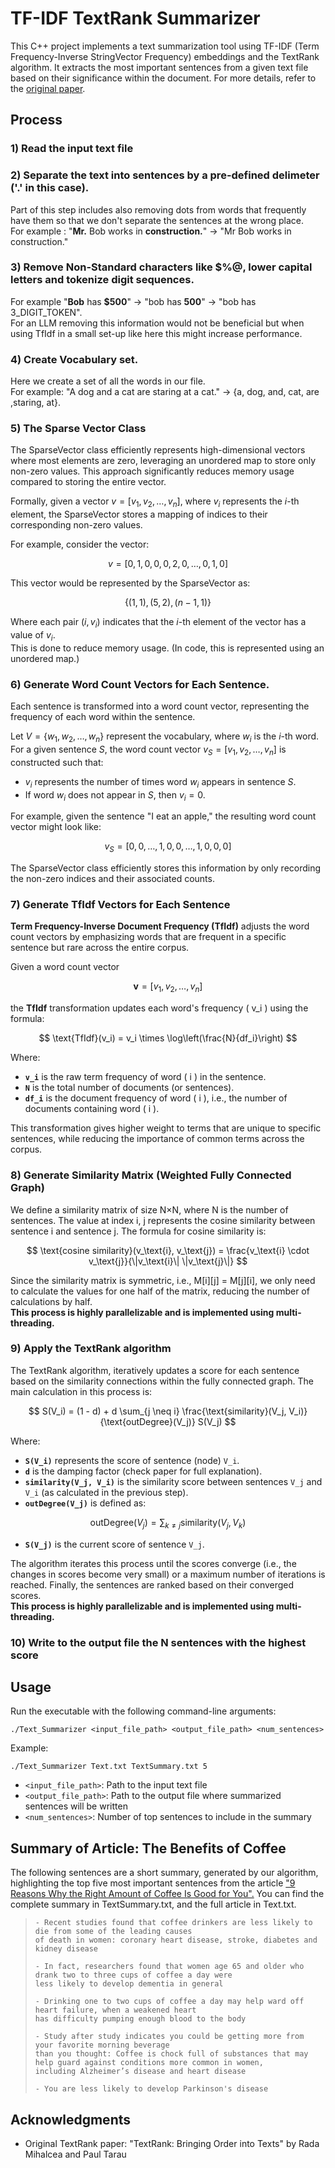 # TF-IDF TextRank Summarizer

This C++ project implements a text summarization tool using TF-IDF (Term Frequency-Inverse StringVector Frequency) embeddings and the TextRank algorithm. It extracts the most important sentences from a given text file based on their significance within the document.
For more details, refer to the [original paper](https://web.eecs.umich.edu/~mihalcea/papers/mihalcea.emnlp04.pdf).


## Process

### 1) Read the input text file  
### 2) Separate the text into sentences by a pre-defined delimeter ('.' in this case).
Part of this step includes also removing dots from words that frequently have them so that we don't separate the sentences at the wrong place.  
For example : "**Mr.** Bob works in **construction.**" &rightarrow; "Mr Bob works in construction."
### 3) Remove Non-Standard characters like $%@, lower capital letters and tokenize digit sequences.
For example "**Bob** has **$500**" &rightarrow; "bob has **500**" &rightarrow; "bob has 3_DIGIT_TOKEN".  
For an LLM removing this information would not be beneficial but when using TfIdf in a small set-up like here this might increase performance.
### 4) Create Vocabulary set.
Here we create a set of all the words in our file.  
For example: "A dog and a cat are staring at a cat." &rightarrow; {a, dog, and, cat, are ,staring, at}.

### 5) The Sparse Vector Class

The SparseVector class efficiently represents high-dimensional vectors where most elements are zero, leveraging an unordered map to store only non-zero values. This approach significantly reduces memory usage compared to storing the entire vector.

Formally, given a vector $v = [v_1, v_2, \dots, v_n]$, where $v_i$ represents the $i$-th element, the SparseVector stores a mapping of indices to their corresponding non-zero values.

For example, consider the vector:

$$
v = [0, 1, 0, 0, 0, 2, 0, \dots, 0, 1, 0]
$$

This vector would be represented by the SparseVector as:

$$
\{(1, 1), (5, 2), (n-1, 1)\}
$$

Where each pair $(i, v_i)$ indicates that the $i$-th element of the vector has a value of $v_i$.  
This is done to reduce memory usage. (In code, this is represented using an unordered map.)

### 6) Generate Word Count Vectors for Each Sentence.

Each sentence is transformed into a word count vector, representing the frequency of each word within the sentence.

Let $V = \{w_1, w_2, \dots, w_n\}$ represent the vocabulary, where $w_i$ is the $i$-th word. For a given sentence $S$, the word count vector $v_S = [v_1, v_2, \dots, v_n]$ is constructed such that:

* $v_i$ represents the number of times word $w_i$ appears in sentence $S$.
* If word $w_i$ does not appear in $S$, then $v_i = 0$.

For example, given the sentence "I eat an apple," the resulting word count vector might look like:

$$
v_S = [0, 0, \dots, 1, 0, 0, \dots, 1, 0, 0, 0]
$$

The SparseVector class efficiently stores this information by only recording the non-zero indices and their associated counts.

### 7) Generate TfIdf Vectors for Each Sentence

**Term Frequency-Inverse Document Frequency (TfIdf)** adjusts the word count vectors by emphasizing words that are frequent in a specific sentence but rare across the entire corpus.

Given a word count vector

$$
\mathbf{v} = [v_1, v_2, \dots, v_n]
$$

the **TfIdf** transformation updates each word's frequency \( v_i \) using the formula:

$$
\text{TfIdf}(v_i) = v_i \times \log\left(\frac{N}{df_i}\right)
$$

Where:  
* **`v_i`** is the raw term frequency of word \( i \) in the sentence.  
* **`N`** is the total number of documents (or sentences).  
* **`df_i`** is the document frequency of word \( i \), i.e., the number of documents containing word \( i \).

This transformation gives higher weight to terms that are unique to specific sentences, while reducing the importance of common terms across the corpus.

### 8) Generate Similarity Matrix (Weighted Fully Connected Graph)

We define a similarity matrix of size N×N, where N is the number of sentences. The value at index i, j represents the cosine similarity between sentence i and sentence j. The formula for cosine similarity is:

$$
\text{cosine similarity}(v_\text{i}, v_\text{j}) = \frac{v_\text{i} \cdot v_\text{j}}{\|v_\text{i}\| \|v_\text{j}\|}
$$


Since the similarity matrix is symmetric, i.e., M[i][j] = M[j][i], we only need to calculate the values for one half of the matrix, reducing the number of calculations by half.  
**This process is highly parallelizable and is implemented using multi-threading.**

### 9) Apply the TextRank algorithm

The TextRank algorithm, iteratively updates a score for each sentence based on the similarity connections within the fully connected graph. The main calculation in this process is:

$$
S(V_i) = (1 - d) + d \sum_{j \neq i} \frac{\text{similarity}(V_j, V_i)}{\text{outDegree}(V_j)} S(V_j)
$$

Where:

* **`S(V_i)`** represents the score of sentence (node) `V_i`.
* **`d`** is the damping factor (check paper for full explanation).
* **`similarity(V_j, V_i)`** is the similarity score between sentences `V_j` and `V_i` (as calculated in the previous step).
* **`outDegree(V_j)`** is defined as:



$$
\text{outDegree}(V_j) = \sum_{k \neq j} \text{similarity}(V_j, V_k)
$$


* **`S(V_j)`** is the current score of sentence `V_j`.

The algorithm iterates this process until the scores converge (i.e., the changes in scores become very small) or a maximum number of iterations is reached. Finally, the sentences are ranked based on their converged scores.   
**This process is highly parallelizable and is implemented using multi-threading.**

### 10) Write to the output file the N sentences with the highest score

## Usage

Run the executable with the following command-line arguments:

```
./Text_Summarizer <input_file_path> <output_file_path> <num_sentences>
```

Example:
```
./Text_Summarizer Text.txt TextSummary.txt 5
```

- `<input_file_path>`: Path to the input text file
- `<output_file_path>`: Path to the output file where summarized sentences will be written
- `<num_sentences>`: Number of top sentences to include in the summary


## Summary of Article: The Benefits of Coffee
The following sentences are a short summary, generated by our algorithm, highlighting the top five most important sentences from the article ["9 Reasons Why the Right Amount of Coffee Is Good for You".](https://www.hopkinsmedicine.org/health/wellness-and-prevention/9-reasons-why-the-right-amount-of-coffee-is-good-for-you) You can find the complete summary in TextSummary.txt, and the full article in Text.txt.

>```
> - Recent studies found that coffee drinkers are less likely to die from some of the leading causes
> of death in women: coronary heart disease, stroke, diabetes and kidney disease
>
> - In fact, researchers found that women age 65 and older who drank two to three cups of coffee a day were
> less likely to develop dementia in general
>
> - Drinking one to two cups of coffee a day may help ward off heart failure, when a weakened heart
> has difficulty pumping enough blood to the body
>
> - Study after study indicates you could be getting more from your favorite morning beverage
>than you thought: Coffee is chock full of substances that may help guard against conditions more common in women,
>including Alzheimer’s disease and heart disease
>
> - You are less likely to develop Parkinson's disease
>```

## Acknowledgments

- Original TextRank paper: "TextRank: Bringing Order into Texts" by Rada Mihalcea and Paul Tarau

